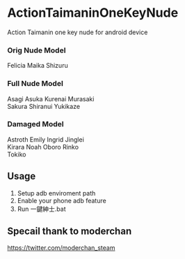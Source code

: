# ActionTaimaninOneKeyNude
Action Taimanin one key nude for android device

### Orig Nude Model
Felicia Maika Shizuru

### Full Nude Model
Asagi Asuka Kurenai Murasaki\
Sakura Shiranui Yukikaze

### Damaged Model
Astroth Emily Ingrid Jinglei\
Kirara Noah Oboro Rinko\
Tokiko

## Usage
1. Setup adb enviroment path
2. Enable your phone adb feature
3. Run 一鍵紳士.bat

## Specail thank to moderchan
https://twitter.com/moderchan_steam
